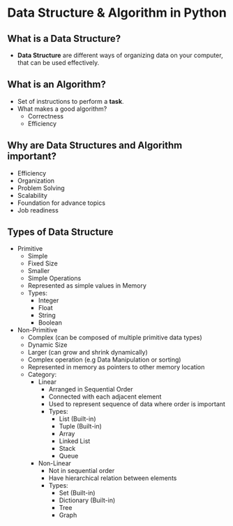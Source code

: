 # Data Structure & Algorithm in Python

## What is a Data Structure?
- **Data Structure** are different ways of organizing data on your computer, that can be used effectively.

## What is an Algorithm?
- Set of instructions to perform a **task**. 
- What makes a good algorithm?
  - Correctness
  - Efficiency

## Why are Data Structures and Algorithm important?
- Efficiency
- Organization
- Problem Solving
- Scalability
- Foundation for advance topics
- Job readiness

## Types of Data Structure
- Primitive 
  - Simple
  - Fixed Size
  - Smaller
  - Simple Operations
  - Represented as simple values in Memory
  - Types:
    - Integer
    - Float
    - String
    - Boolean
- Non-Primitive
  - Complex (can be composed of multiple primitive data types)
  - Dynamic Size 
  - Larger (can grow and shrink dynamically)
  - Complex operation (e.g Data Manipulation or sorting)
  - Represented in memory as pointers to other memory location
  - Category:
    - Linear
      - Arranged in Sequential Order
      - Connected with each adjacent element
      - Used to represent sequence of data where order is important
      - Types:
        - List (Built-in)
        - Tuple (Built-in)
        - Array
        - Linked List
        - Stack
        - Queue
    - Non-Linear
      - Not in sequential order
      - Have hierarchical relation between elements
      - Types:
        - Set (Built-in)
        - Dictionary (Built-in)
        - Tree
        - Graph